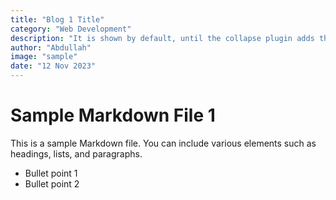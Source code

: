 ```yaml
---
title: "Blog 1 Title"
category: "Web Development"
description: "It is shown by default, until the collapse plugin adds the appropriate classes that we use to style each element. These classes control the overall appearance, as well as the showing and hiding via CSS transitions."
author: "Abdullah"
image: "sample"
date: "12 Nov 2023"
---
```


# Sample Markdown File 1

This is a sample Markdown file. You can include various elements such as headings, lists, and paragraphs.

- Bullet point 1
- Bullet point 2

